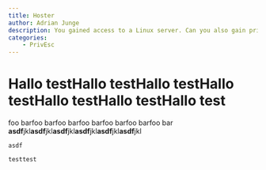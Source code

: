 ```yaml
---
title: Hoster
author: Adrian Junge
description: You gained access to a Linux server. Can you also gain privileges?
categories:
    - PrivEsc
---
```


# Hallo testHallo testHallo testHallo testHallo testHallo testHallo test
foo barfoo barfoo barfoo barfoo barfoo barfoo bar
**asdf**jkl**asdf**jkl**asdf**jkl**asdf**jkl**asdf**jkl**asdf**jkl

`asdf`

```
testtest
```
